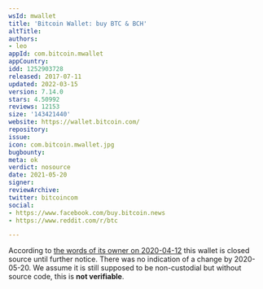 ```yaml
---
wsId: mwallet
title: 'Bitcoin Wallet: buy BTC & BCH'
altTitle: 
authors:
- leo
appId: com.bitcoin.mwallet
appCountry: 
idd: 1252903728
released: 2017-07-11
updated: 2022-03-15
version: 7.14.0
stars: 4.50992
reviews: 12153
size: '143421440'
website: https://wallet.bitcoin.com/
repository: 
issue: 
icon: com.bitcoin.mwallet.jpg
bugbounty: 
meta: ok
verdict: nosource
date: 2021-05-20
signer: 
reviewArchive: 
twitter: bitcoincom
social:
- https://www.facebook.com/buy.bitcoin.news
- https://www.reddit.com/r/btc

---
```


According to
[the words of its owner on 2020-04-12](https://www.reddit.com/r/btc/comments/g04ece/bitcoincom_wallet_app_is_still_closed_source/fn7rlvy/)
this wallet is closed source until further notice. There was no indication of a
change by 2020-05-20. We assume it is still
supposed to be non-custodial but without source code, this is **not verifiable**.
